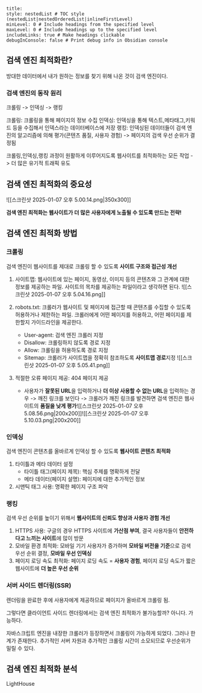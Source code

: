 ```table-of-contents
title: 
style: nestedList # TOC style (nestedList|nestedOrderedList|inlineFirstLevel)
minLevel: 0 # Include headings from the specified level
maxLevel: 0 # Include headings up to the specified level
includeLinks: true # Make headings clickable
debugInConsole: false # Print debug info in Obsidian console
```
## 검색 엔진 최적화란?

방대한 데이터에서 내가 원하는 정보를 찾기 위해 나온 것이 검색 엔진이다.
### 검색 엔진의 동작 원리
크롤링 -> 인덱싱 -> 랭킹

크롤링: 크롤링을 통해 페이지의 정보 수집
인덱싱: 인덱싱을 통해 텍스트,메타태그,키워드 등을 수집해서 인덱스라는 데이터베이스에 저장
랭킹: 인덱싱된 데이터들이 검색 엔진의 알고리즘에 의해 평가(콘텐츠 품질, 사용자 경험) -> 페이지의 검색 우선 순위가 결정됨

크롤링,인덱싱,랭킹 과정이 원활하게 이루어지도록 웹사이트를 최적화하는 모든 작업 -> 더 많은 유기적 트래픽 유도

## 검색 엔진 최적화의 중요성
![[스크린샷 2025-01-07 오후 5.00.14.png|350x300]]

**검색 엔진 최적화는 웹사이트가 더 많은 사용자에게 노출될 수 있도록 만드는 전략!**
## 검색 엔진 최적화 방법

### 크롤링
검색 엔진이 웹사이트를 제대로 크롤링 할 수 있도록 **사이트 구조와 접근성 개선**

1. 사이트맵: 웹사이트에 있는 페이지, 동영상, 이미지 등의 콘텐츠와 그 관계에 대한 정보를 제공하는 파일.
   사이트의 목차를 제공하는 파일이라고 생각하면 된다.
   ![[스크린샷 2025-01-07 오후 5.04.16.png]]
2. robots.txt: 크롤러가 웹사이트 및 페이지에 접근할 때 콘텐츠를 수집할 수 있도록 허용하거나 제한하는 파일.
   크롤러에게 어떤 페이지를 허용하고, 어떤 페이지를 제한할지 가이드라인을 제공한다.
   - User-agent: 검색 엔진 크롤러 지정
   - Disallow: 크롤링하지 않도록 경로 지정
   - Allow: 크롤링을 허용하도록 경로 지정
   - Sitemap: 크롤러가 사이트맵을 정확히 참조하도록 **사이트맵 경로**지정
   ![[스크린샷 2025-01-07 오후 5.05.41.png]]

3. 적절한 오류 페이지 제공: 404 페이지 제공
	- 사용자가 **잘못된 URL**을 입력하거나 **더 이상 사용할 수 없는 URL**을 입력하는 경우 -> 깨진 링크를 보인다 -> 크롤러가 깨진 링크를 발견하면 검색 엔진은 웹사이트의 **품질을 낮게 평가**![[스크린샷 2025-01-07 오후 5.08.56.png|200x200]]![[스크린샷 2025-01-07 오후 5.10.03.png|200x200]]
### 인덱싱

검색 엔진이 콘텐츠를 올바르게 인덱싱 할 수 있도록 **웹사이트 콘텐츠 최적화**

1. 타이틀과 메타 데이터 설정
	- 타이틀 태그(페이지 제목): 핵심 주제를 명확하게 전달
	- 메타 데이터(페이지 설명): 페이지에 대한 추가적인 정보
2. 시맨틱 태그 사용: 명확한 페이지 구조 파악

### 랭킹
검색 우선 순위를 높이기 위해서 **웹사이트의 신뢰도 향상과 사용자 경험 개선**
1. HTTPS 사용: 구글의 경우 HTTPS 사이트에 **가산점 부여**, 결국 사용자들이 **안전하다고 느끼는 사이트**에 많이 방문
2. 모바일 환경 최적화: 모바일 기기 사용자가 증가하며 **모바일 버전을 기준**으로 검색 우선 순위 결정, **모바일 우선 인덱싱**
3. 페이지 로딩 속도 최적화: 페이지 로딩 속도 = **사용자 경험**, 페이지 로딩 속도가 짧은 웹사이트에 **더 높은 우선 순위**

### 서버 사이드 렌더링(SSR)
렌더링을 완료한 후에 사용자에게 제공하므로 페이지가 올바르게 크롤링 됨.

그렇다면 클라이언트 사이드 렌더링에서는 검색 엔진 최적화가 불가능할까?
아니다. 가능하다.

자바스크립트 엔진을 내장한 크롤러가 등장하면서 크롤링이 가능하게 되었다. 그러나 한계가 존재한다.
추가적인 서버 자원과 추가적인 크롤링 시간이 소모되므로 우선순위가 밀릴 수 있다.


## 검색 엔진 최적화 분석

LightHouse